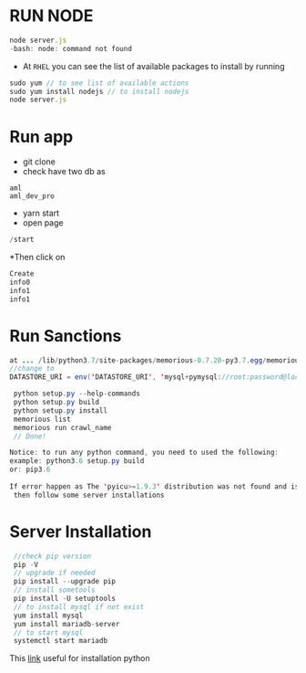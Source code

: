 
# RUN NODE
```javascript
node server.js
-bash: node: command not found
```
* At `RHEL` you can see the list of available packages to install by running
```javascript
sudo yum // to see list of available actions
sudo yum install nodejs // to install nodejs 
node server.js
```

# Run app

* git clone
* check have two db as 
```
aml
aml_dev_pro
```
* yarn start
* open page 
```java
/start
``` 
*Then click on 
```java
Create
info0
info1
info1
```


# Run Sanctions 

```java
at ... /lib/python3.7/site-packages/memorious-0.7.20-py3.7.egg/memorious/settings.py
//change to
DATASTORE_URI = env('DATASTORE_URI', 'mysql+pymysql://root:password@localhost/aml')

 python setup.py --help-commands
 python setup.py build
 python setup.py install
 memorious list
 memorious run crawl_name
 // Done!

Notice: to run any python command, you need to used the following:
example: python3.6 setup.py build
or: pip3.6 
 
If error happen as The 'pyicu>=1.9.3' distribution was not found and is required by normality
 then follow some server installations
```

# Server Installation
```java
 //check pip version
 pip -V
 // upgrade if needed 
 pip install --upgrade pip
 // install sometools
 pip install -U setuptools
 // to install mysql if not exist
 yum install mysql
 yum install mariadb-server
 // to start mysql
 systemctl start mariadb  

```
This [link](https://linuxize.com/post/how-to-install-python-3-on-centos-7/) useful for installation python



